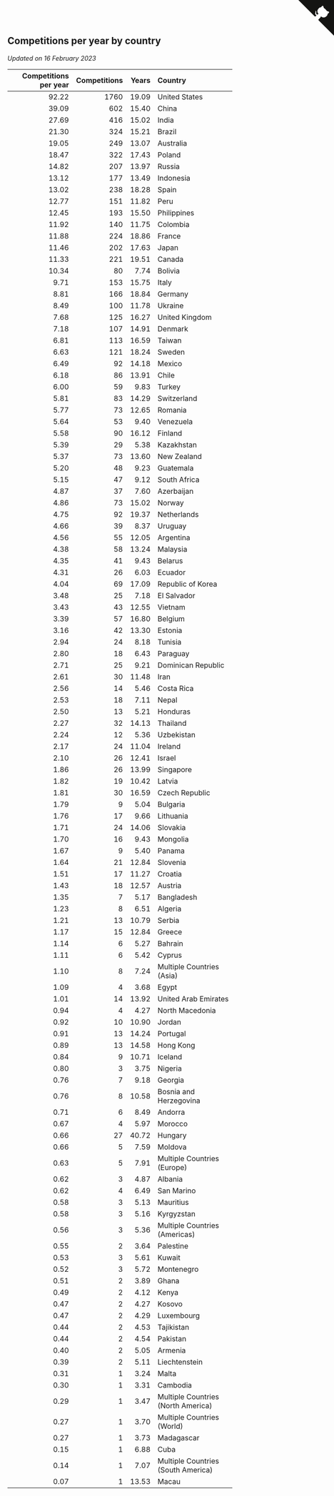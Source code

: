 ## Competitions per year by country

*Updated on 16 February 2023*

| Competitions per year | Competitions | Years | Country |
| ---: | ---: | ---: | :--- |
| 92.22 | 1760 | 19.09 | United States |
| 39.09 | 602 | 15.40 | China |
| 27.69 | 416 | 15.02 | India |
| 21.30 | 324 | 15.21 | Brazil |
| 19.05 | 249 | 13.07 | Australia |
| 18.47 | 322 | 17.43 | Poland |
| 14.82 | 207 | 13.97 | Russia |
| 13.12 | 177 | 13.49 | Indonesia |
| 13.02 | 238 | 18.28 | Spain |
| 12.77 | 151 | 11.82 | Peru |
| 12.45 | 193 | 15.50 | Philippines |
| 11.92 | 140 | 11.75 | Colombia |
| 11.88 | 224 | 18.86 | France |
| 11.46 | 202 | 17.63 | Japan |
| 11.33 | 221 | 19.51 | Canada |
| 10.34 | 80 | 7.74 | Bolivia |
| 9.71 | 153 | 15.75 | Italy |
| 8.81 | 166 | 18.84 | Germany |
| 8.49 | 100 | 11.78 | Ukraine |
| 7.68 | 125 | 16.27 | United Kingdom |
| 7.18 | 107 | 14.91 | Denmark |
| 6.81 | 113 | 16.59 | Taiwan |
| 6.63 | 121 | 18.24 | Sweden |
| 6.49 | 92 | 14.18 | Mexico |
| 6.18 | 86 | 13.91 | Chile |
| 6.00 | 59 | 9.83 | Turkey |
| 5.81 | 83 | 14.29 | Switzerland |
| 5.77 | 73 | 12.65 | Romania |
| 5.64 | 53 | 9.40 | Venezuela |
| 5.58 | 90 | 16.12 | Finland |
| 5.39 | 29 | 5.38 | Kazakhstan |
| 5.37 | 73 | 13.60 | New Zealand |
| 5.20 | 48 | 9.23 | Guatemala |
| 5.15 | 47 | 9.12 | South Africa |
| 4.87 | 37 | 7.60 | Azerbaijan |
| 4.86 | 73 | 15.02 | Norway |
| 4.75 | 92 | 19.37 | Netherlands |
| 4.66 | 39 | 8.37 | Uruguay |
| 4.56 | 55 | 12.05 | Argentina |
| 4.38 | 58 | 13.24 | Malaysia |
| 4.35 | 41 | 9.43 | Belarus |
| 4.31 | 26 | 6.03 | Ecuador |
| 4.04 | 69 | 17.09 | Republic of Korea |
| 3.48 | 25 | 7.18 | El Salvador |
| 3.43 | 43 | 12.55 | Vietnam |
| 3.39 | 57 | 16.80 | Belgium |
| 3.16 | 42 | 13.30 | Estonia |
| 2.94 | 24 | 8.18 | Tunisia |
| 2.80 | 18 | 6.43 | Paraguay |
| 2.71 | 25 | 9.21 | Dominican Republic |
| 2.61 | 30 | 11.48 | Iran |
| 2.56 | 14 | 5.46 | Costa Rica |
| 2.53 | 18 | 7.11 | Nepal |
| 2.50 | 13 | 5.21 | Honduras |
| 2.27 | 32 | 14.13 | Thailand |
| 2.24 | 12 | 5.36 | Uzbekistan |
| 2.17 | 24 | 11.04 | Ireland |
| 2.10 | 26 | 12.41 | Israel |
| 1.86 | 26 | 13.99 | Singapore |
| 1.82 | 19 | 10.42 | Latvia |
| 1.81 | 30 | 16.59 | Czech Republic |
| 1.79 | 9 | 5.04 | Bulgaria |
| 1.76 | 17 | 9.66 | Lithuania |
| 1.71 | 24 | 14.06 | Slovakia |
| 1.70 | 16 | 9.43 | Mongolia |
| 1.67 | 9 | 5.40 | Panama |
| 1.64 | 21 | 12.84 | Slovenia |
| 1.51 | 17 | 11.27 | Croatia |
| 1.43 | 18 | 12.57 | Austria |
| 1.35 | 7 | 5.17 | Bangladesh |
| 1.23 | 8 | 6.51 | Algeria |
| 1.21 | 13 | 10.79 | Serbia |
| 1.17 | 15 | 12.84 | Greece |
| 1.14 | 6 | 5.27 | Bahrain |
| 1.11 | 6 | 5.42 | Cyprus |
| 1.10 | 8 | 7.24 | Multiple Countries (Asia) |
| 1.09 | 4 | 3.68 | Egypt |
| 1.01 | 14 | 13.92 | United Arab Emirates |
| 0.94 | 4 | 4.27 | North Macedonia |
| 0.92 | 10 | 10.90 | Jordan |
| 0.91 | 13 | 14.24 | Portugal |
| 0.89 | 13 | 14.58 | Hong Kong |
| 0.84 | 9 | 10.71 | Iceland |
| 0.80 | 3 | 3.75 | Nigeria |
| 0.76 | 7 | 9.18 | Georgia |
| 0.76 | 8 | 10.58 | Bosnia and Herzegovina |
| 0.71 | 6 | 8.49 | Andorra |
| 0.67 | 4 | 5.97 | Morocco |
| 0.66 | 27 | 40.72 | Hungary |
| 0.66 | 5 | 7.59 | Moldova |
| 0.63 | 5 | 7.91 | Multiple Countries (Europe) |
| 0.62 | 3 | 4.87 | Albania |
| 0.62 | 4 | 6.49 | San Marino |
| 0.58 | 3 | 5.13 | Mauritius |
| 0.58 | 3 | 5.16 | Kyrgyzstan |
| 0.56 | 3 | 5.36 | Multiple Countries (Americas) |
| 0.55 | 2 | 3.64 | Palestine |
| 0.53 | 3 | 5.61 | Kuwait |
| 0.52 | 3 | 5.72 | Montenegro |
| 0.51 | 2 | 3.89 | Ghana |
| 0.49 | 2 | 4.12 | Kenya |
| 0.47 | 2 | 4.27 | Kosovo |
| 0.47 | 2 | 4.29 | Luxembourg |
| 0.44 | 2 | 4.53 | Tajikistan |
| 0.44 | 2 | 4.54 | Pakistan |
| 0.40 | 2 | 5.05 | Armenia |
| 0.39 | 2 | 5.11 | Liechtenstein |
| 0.31 | 1 | 3.24 | Malta |
| 0.30 | 1 | 3.31 | Cambodia |
| 0.29 | 1 | 3.47 | Multiple Countries (North America) |
| 0.27 | 1 | 3.70 | Multiple Countries (World) |
| 0.27 | 1 | 3.73 | Madagascar |
| 0.15 | 1 | 6.88 | Cuba |
| 0.14 | 1 | 7.07 | Multiple Countries (South America) |
| 0.07 | 1 | 13.53 | Macau |


<a href="https://github.com/jonatanklosko/wca_statistics" class="github-corner" aria-label="View source on Github"><svg width="80" height="80" viewBox="0 0 250 250" style="fill:#151513; color:#fff; position: absolute; top: 0; border: 0; right: 0;" aria-hidden="true"><path d="M0,0 L115,115 L130,115 L142,142 L250,250 L250,0 Z"></path><path d="M128.3,109.0 C113.8,99.7 119.0,89.6 119.0,89.6 C122.0,82.7 120.5,78.6 120.5,78.6 C119.2,72.0 123.4,76.3 123.4,76.3 C127.3,80.9 125.5,87.3 125.5,87.3 C122.9,97.6 130.6,101.9 134.4,103.2" fill="currentColor" style="transform-origin: 130px 106px;" class="octo-arm"></path><path d="M115.0,115.0 C114.9,115.1 118.7,116.5 119.8,115.4 L133.7,101.6 C136.9,99.2 139.9,98.4 142.2,98.6 C133.8,88.0 127.5,74.4 143.8,58.0 C148.5,53.4 154.0,51.2 159.7,51.0 C160.3,49.4 163.2,43.6 171.4,40.1 C171.4,40.1 176.1,42.5 178.8,56.2 C183.1,58.6 187.2,61.8 190.9,65.4 C194.5,69.0 197.7,73.2 200.1,77.6 C213.8,80.2 216.3,84.9 216.3,84.9 C212.7,93.1 206.9,96.0 205.4,96.6 C205.1,102.4 203.0,107.8 198.3,112.5 C181.9,128.9 168.3,122.5 157.7,114.1 C157.9,116.9 156.7,120.9 152.7,124.9 L141.0,136.5 C139.8,137.7 141.6,141.9 141.8,141.8 Z" fill="currentColor" class="octo-body"></path></svg></a><style>.github-corner:hover .octo-arm{animation:octocat-wave 560ms ease-in-out}@keyframes octocat-wave{0%,100%{transform:rotate(0)}20%,60%{transform:rotate(-25deg)}40%,80%{transform:rotate(10deg)}}@media (max-width:500px){.github-corner:hover .octo-arm{animation:none}.github-corner .octo-arm{animation:octocat-wave 560ms ease-in-out}}</style>

